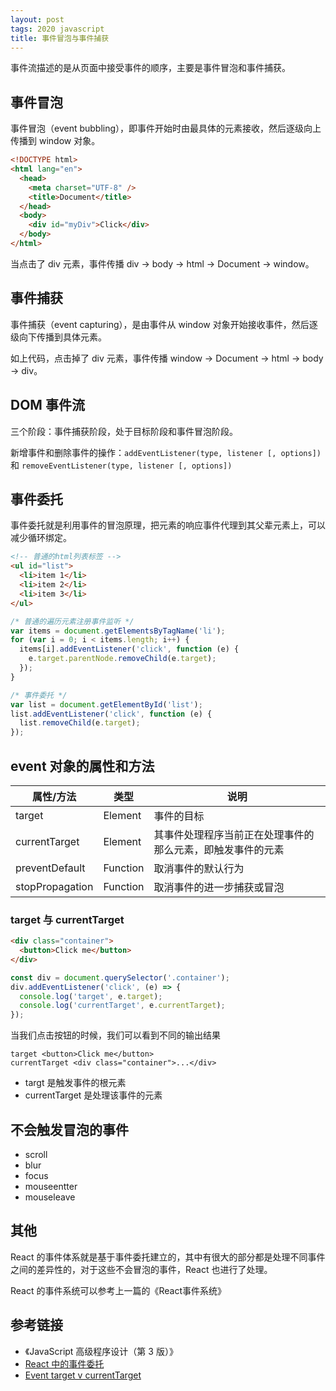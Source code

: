 ```yaml
---
layout: post
tags: 2020 javascript
title: 事件冒泡与事件捕获
---
```


事件流描述的是从页面中接受事件的顺序，主要是事件冒泡和事件捕获。

## 事件冒泡

事件冒泡（event bubbling），即事件开始时由最具体的元素接收，然后逐级向上传播到 window 对象。

```html
<!DOCTYPE html>
<html lang="en">
  <head>
    <meta charset="UTF-8" />
    <title>Document</title>
  </head>
  <body>
    <div id="myDiv">Click</div>
  </body>
</html>
```

当点击了 div 元素，事件传播 div -> body -> html -> Document -> window。

## 事件捕获

事件捕获（event capturing），是由事件从 window 对象开始接收事件，然后逐级向下传播到具体元素。

如上代码，点击掉了 div 元素，事件传播 window -> Document -> html -> body -> div。

## DOM 事件流

三个阶段：事件捕获阶段，处于目标阶段和事件冒泡阶段。

新增事件和删除事件的操作：`addEventListener(type, listener [, options])` 和 `removeEventListener(type, listener [, options])`

## 事件委托

事件委托就是利用事件的冒泡原理，把元素的响应事件代理到其父辈元素上，可以减少循环绑定。

```html
<!-- 普通的html列表标签 -->
<ul id="list">
  <li>item 1</li>
  <li>item 2</li>
  <li>item 3</li>
</ul>
```

```js
/* 普通的遍历元素注册事件监听 */
var items = document.getElementsByTagName('li');
for (var i = 0; i < items.length; i++) {
  items[i].addEventListener('click', function (e) {
    e.target.parentNode.removeChild(e.target);
  });
}
```

```js
/* 事件委托 */
var list = document.getElementById('list');
list.addEventListener('click', function (e) {
  list.removeChild(e.target);
});
```

## event 对象的属性和方法

| 属性/方法       | 类型     | 说明                                                       |
| --------------- | -------- | ---------------------------------------------------------- |
| target          | Element  | 事件的目标                                                 |
| currentTarget   | Element  | 其事件处理程序当前正在处理事件的那么元素，即触发事件的元素 |
| preventDefault  | Function | 取消事件的默认行为                                         |
| stopPropagation | Function | 取消事件的进一步捕获或冒泡                                 |

### target 与 currentTarget

```html
<div class="container">
  <button>Click me</button>
</div>
```

```js
const div = document.querySelector('.container');
div.addEventListener('click', (e) => {
  console.log('target', e.target);
  console.log('currentTarget', e.currentTarget);
});
```

当我们点击按钮的时候，我们可以看到不同的输出结果

```plain
target <button>Click me</button>
currentTarget <div class="container">...</div>
```

- targt 是触发事件的根元素
- currentTarget 是处理该事件的元素

## 不会触发冒泡的事件

- scroll
- blur
- focus
- mouseentter
- mouseleave

## 其他

React 的事件体系就是基于事件委托建立的，其中有很大的部分都是处理不同事件之间的差异性的，对于这些不会冒泡的事件，React 也进行了处理。

React 的事件系统可以参考上一篇的《React事件系统》

## 参考链接

- 《JavaScript 高级程序设计（第 3 版）》
- [React 中的事件委托](https://zhuanlan.zhihu.com/p/165089379)
- [Event target v currentTarget](https://www.carlrippon.com/event-target-v-current-target/)
